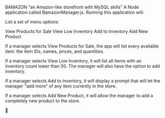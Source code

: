 BAMAZON
"an Amazon-like storefront with MySQL skills"
A Node application called BamazonManager.js. Running this application will:

List a set of menu options:

View Products for Sale
View Low Inventory
Add to Inventory
Add New Product

If a manager selects View Products for Sale, the app will list every available item: the item IDs, names, prices, and quantities.

If a manager selects View Low Inventory, it will list all items with an inventory count lower than 50. The manager will also have the option to add inventory.

If a manager selects Add to Inventory, it will display a prompt that will let the manager "add more" of any item currently in the store.

If a manager selects Add New Product, it will allow the manager to add a completely new product to the store.

:egg: